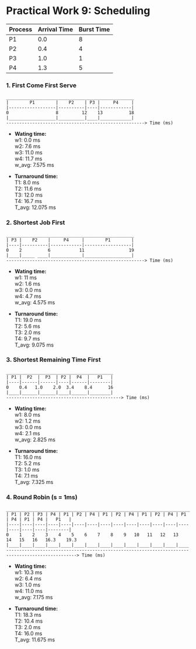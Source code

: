 # Practical Work 9: Scheduling

|Process|Arrival Time|Burst Time|
|----  | --- | --- |
|P1	|0.0|	8|
|P2	|0.4|	4|
|P3	|1.0|	1|
|P4	|1.3|	5|

### 1. First Come First Serve
```
_________________________________________________
|        P1        |    P2    | P3 |     P4     |
|------------------|----------|----|------------|
0                  8         12    13          18
|__________________|__________|____|____________|
-----------------------------------------------------> Time (ms)
```
- **Wating time:**  
w1: 0.0 ms  
w2: 7.6 ms  
w3: 11.0 ms  
w4: 11.7 ms  
w_avg: 7.575 ms  

- **Turnaround time:**  
T1: 8.0 ms  
T2: 11.6 ms  
T3: 12.0 ms  
T4: 16.7 ms  
T_avg: 12.075 ms

### 2. Shortest Job First
```
_________________________________________________
| P3 |    P2    |     P4     |        P1        |
|----|----------|------------|------------------|
0    2          6           11                 19
|____|_____ ____|____________|__________________|
-----------------------------------------------------> Time (ms)
```
- **Wating time:**  
w1: 11 ms  
w2: 1.6 ms  
w3: 0.0 ms  
w4: 4.7 ms  
w_avg: 4.575 ms  

- **Turnaround time:**  
T1: 19.0 ms  
T2: 5.6 ms  
T3: 2.0 ms  
T4: 9.7 ms  
T_avg: 9.075 ms

### 3. Shortest Remaining Time First
```
_________________________________________
| P1 |  P2  |  P3  | P2 |  P4  |   P1   |
|----|------|------|----|------|--------|
0    0.4   1.0    2.0  3.4    8.4      16
|____|______|______|____|______|________|
--------------------------------------------> Time (ms)
```
- **Wating time:**  
w1: 8.0 ms  
w2: 1.2 ms  
w3: 0.0 ms  
w4: 2.1 ms  
w_avg: 2.825 ms  

- **Turnaround time:**  
T1: 16.0 ms  
T2: 5.2 ms  
T3: 1.0 ms  
T4: 7.1 ms  
T_avg: 7.325 ms

### 4. Round Robin (s = 1ms)
```
_______________________________________________________________________________________________
| P1 | P2 | P3 | P4 | P1 | P2 | P4 | P1 | P2 | P4 | P1 | P2 | P4 | P1 | P4 | P1 | P4 |   P1   |
|----|----|----|----|----|----|----|----|----|----|----|----|----|----|----|----|----|--------|
0    1    2    3    4    5    6    7    8    9   10   11   12   13   14   15   16   16.3    19.3
|____|____|____|____|____|____|____|____|____|____|____|____|____|____|____|____|____|________|
-------------------------------------------------------------------------------------------------> Time (ms)
```
- **Wating time:**  
w1: 10.3 ms  
w2: 6.4 ms  
w3: 1.0 ms  
w4: 11.0 ms  
w_avg: 7.175 ms  

- **Turnaround time:**  
T1: 18.3 ms  
T2: 10.4 ms  
T3: 2.0 ms  
T4: 16.0 ms  
T_avg: 11.675 ms